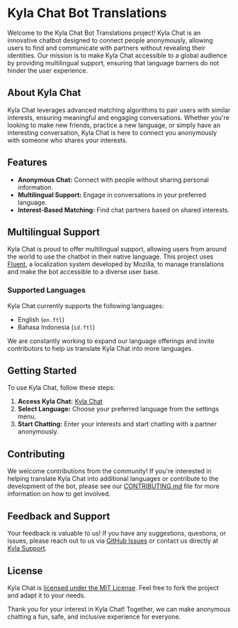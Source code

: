 # Kyla Chat Bot Translations

Welcome to the Kyla Chat Bot Translations project! Kyla Chat is an innovative chatbot designed to connect people anonymously, allowing users to find and communicate with partners without revealing their identities. Our mission is to make Kyla Chat accessible to a global audience by providing multilingual support, ensuring that language barriers do not hinder the user experience.

## About Kyla Chat

Kyla Chat leverages advanced matching algorithms to pair users with similar interests, ensuring meaningful and engaging conversations. Whether you're looking to make new friends, practice a new language, or simply have an interesting conversation, Kyla Chat is here to connect you anonymously with someone who shares your interests.

## Features

- **Anonymous Chat:** Connect with people without sharing personal information.
- **Multilingual Support:** Engage in conversations in your preferred language.
- **Interest-Based Matching:** Find chat partners based on shared interests.

## Multilingual Support

Kyla Chat is proud to offer multilingual support, allowing users from around the world to use the chatbot in their native language. This project uses [Fluent](https://projectfluent.org), a localization system developed by Mozilla, to manage translations and make the bot accessible to a diverse user base.

### Supported Languages

Kyla Chat currently supports the following languages:

- English (`en.ftl`)
- Bahasa Indonesia (`id.ftl`)

We are constantly working to expand our language offerings and invite contributors to help us translate Kyla Chat into more languages.

## Getting Started

To use Kyla Chat, follow these steps:

1. **Access Kyla Chat:** [Kyla Chat](https://t.me/kylachatbot)
2. **Select Language:** Choose your preferred language from the settings menu.
3. **Start Chatting:** Enter your interests and start chatting with a partner anonymously.

## Contributing

We welcome contributions from the community! If you're interested in helping translate Kyla Chat into additional languages or contribute to the development of the bot, please see our [CONTRIBUTING.md](CONTRIBUTING.md) file for more information on how to get involved.

## Feedback and Support

Your feedback is valuable to us! If you have any suggestions, questions, or issues, please reach out to us via [GitHub Issues](https://github.com/Kyla-Chat/Kyla-Translations/issues) or contact us directly at [Kyla Support](https://t.me/KylaSupportBot).

## License

Kyla Chat is [licensed under the MIT License](LICENSE). Feel free to fork the project and adapt it to your needs.

Thank you for your interest in Kyla Chat! Together, we can make anonymous chatting a fun, safe, and inclusive experience for everyone.
